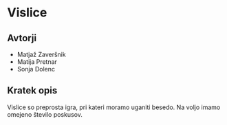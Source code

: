 # Vislice

## Avtorji

* Matjaž Zaveršnik
* Matija Pretnar
* Sonja Dolenc

## Kratek opis

Vislice so preprosta igra, pri kateri moramo uganiti besedo.
Na voljo imamo omejeno število poskusov.

